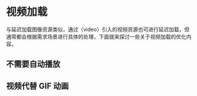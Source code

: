 # 视频加载

与延迟加载图像资源类似，通过〈video〉引入的视频资源也可进行延迟加载，但通常都会根据需求场景进行具体的处理，下面就来探讨一些关于视频加载的优化内容。

## 不需要自动播放 

## 视频代替 GIF 动画

